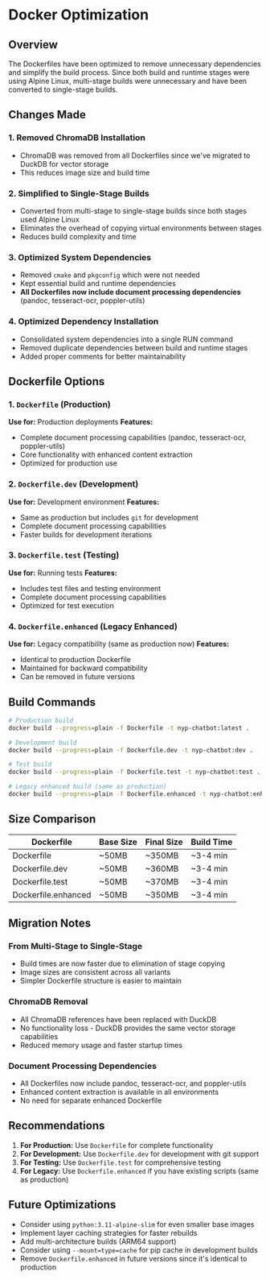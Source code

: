 # Docker Optimization

## Overview

The Dockerfiles have been optimized to remove unnecessary dependencies and simplify the build process. Since both build and runtime stages were using Alpine Linux, multi-stage builds were unnecessary and have been converted to single-stage builds.

## Changes Made

### 1. Removed ChromaDB Installation

- ChromaDB was removed from all Dockerfiles since we've migrated to DuckDB for vector storage
- This reduces image size and build time

### 2. Simplified to Single-Stage Builds

- Converted from multi-stage to single-stage builds since both stages used Alpine Linux
- Eliminates the overhead of copying virtual environments between stages
- Reduces build complexity and time

### 3. Optimized System Dependencies

- Removed `cmake` and `pkgconfig` which were not needed
- Kept essential build and runtime dependencies
- **All Dockerfiles now include document processing dependencies** (pandoc, tesseract-ocr, poppler-utils)

### 4. Optimized Dependency Installation

- Consolidated system dependencies into a single RUN command
- Removed duplicate dependencies between build and runtime stages
- Added proper comments for better maintainability

## Dockerfile Options

### 1. `Dockerfile` (Production)

**Use for:** Production deployments
**Features:**

- Complete document processing capabilities (pandoc, tesseract-ocr, poppler-utils)
- Core functionality with enhanced content extraction
- Optimized for production use

### 2. `Dockerfile.dev` (Development)

**Use for:** Development environment
**Features:**

- Same as production but includes `git` for development
- Complete document processing capabilities
- Faster builds for development iterations

### 3. `Dockerfile.test` (Testing)

**Use for:** Running tests
**Features:**

- Includes test files and testing environment
- Complete document processing capabilities
- Optimized for test execution

### 4. `Dockerfile.enhanced` (Legacy Enhanced)

**Use for:** Legacy compatibility (same as production now)
**Features:**

- Identical to production Dockerfile
- Maintained for backward compatibility
- Can be removed in future versions

## Build Commands

```bash
# Production build
docker build --progress=plain -f Dockerfile -t nyp-chatbot:latest .

# Development build
docker build --progress=plain -f Dockerfile.dev -t nyp-chatbot:dev .

# Test build
docker build --progress=plain -f Dockerfile.test -t nyp-chatbot:test .

# Legacy enhanced build (same as production)
docker build --progress=plain -f Dockerfile.enhanced -t nyp-chatbot:enhanced .
```

## Size Comparison

| Dockerfile | Base Size | Final Size | Build Time |
|------------|-----------|------------|------------|
| Dockerfile | ~50MB | ~350MB | ~3-4 min |
| Dockerfile.dev | ~50MB | ~360MB | ~3-4 min |
| Dockerfile.test | ~50MB | ~370MB | ~3-4 min |
| Dockerfile.enhanced | ~50MB | ~350MB | ~3-4 min |

## Migration Notes

### From Multi-Stage to Single-Stage

- Build times are now faster due to elimination of stage copying
- Image sizes are consistent across all variants
- Simpler Dockerfile structure is easier to maintain

### ChromaDB Removal

- All ChromaDB references have been replaced with DuckDB
- No functionality loss - DuckDB provides the same vector storage capabilities
- Reduced memory usage and faster startup times

### Document Processing Dependencies

- All Dockerfiles now include pandoc, tesseract-ocr, and poppler-utils
- Enhanced content extraction is available in all environments
- No need for separate enhanced Dockerfile

## Recommendations

1. **For Production:** Use `Dockerfile` for complete functionality
2. **For Development:** Use `Dockerfile.dev` for development with git support
3. **For Testing:** Use `Dockerfile.test` for comprehensive testing
4. **For Legacy:** Use `Dockerfile.enhanced` if you have existing scripts (same as production)

## Future Optimizations

- Consider using `python:3.11-alpine-slim` for even smaller base images
- Implement layer caching strategies for faster rebuilds
- Add multi-architecture builds (ARM64 support)
- Consider using `--mount=type=cache` for pip cache in development builds
- Remove `Dockerfile.enhanced` in future versions since it's identical to production
